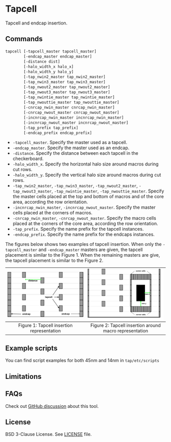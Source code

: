 # Tapcell

Tapcell and endcap insertion.

## Commands

```
tapcell [-tapcell_master tapcell_master]
        [-endcap_master endcap_master]
        [-distance dist]
        [-halo_width_x halo_x]
        [-halo_width_y halo_y]
        [-tap_nwin2_master tap_nwin2_master]
        [-tap_nwin3_master tap_nwin3_master]
        [-tap_nwout2_master tap_nwout2_master]
        [-tap_nwout3_master tap_nwout3_master]
        [-tap_nwintie_master tap_nwintie_master]
        [-tap_nwouttie_master tap_nwouttie_master]
        [-cnrcap_nwin_master cnrcap_nwin_master]
        [-cnrcap_nwout_master cnrcap_nwout_master]
        [-incnrcap_nwin_master incnrcap_nwin_master]
        [-incnrcap_nwout_master incnrcap_nwout_master]
        [-tap_prefix tap_prefix]
        [-endcap_prefix endcap_prefix]
```

- `-tapcell_master`. Specify the master used as a tapcell.
- `-endcap_master`. Specify the master used as an endcap.
- `-distance`. Specify the distance between each tapcell in the checkerboard.
- `-halo_width_x`. Specify the horizontal halo size around macros during cut rows.
- `-halo_width_y`. Specify the vertical halo size around macros during cut rows.
- `-tap_nwin2_master`, `-tap_nwin3_master`, `-tap_nwout2_master`,
`-tap_nwout3_master`, `-tap_nwintie_master`, `-tap_nwouttie_master`.
Specify the master cells placed at the top and bottom of macros and of the core area,
according the row orientation.
- `-incnrcap_nwin_master`, `-incnrcap_nwout_master`. Specify the master cells
placed at the corners of macros.
- `-cnrcap_nwin_master`, `-cnrcap_nwout_master`. Specify the macro cells placed
at the corners of the core area, according the row orientation.
- `-tap_prefix`. Specify the name prefix for the tapcell instances.
- `-endcap_prefix`. Specify the name prefix for the endcaps instances.

The figures below shows two examples of tapcell insertion. When only the 
`-tapcell_master` and `-endcap_master` masters are given, the tapcell placement
is similar to the Figure 1. When the remaining masters are give, the tapcell
placement is similar to the Figure 2.

| <img src="./doc/image/tapcell_example1.png" width=450px> | <img src="./doc/image/tapcell_example2.png" width=450px> |
|:--:|:--:|
| Figure 1: Tapcell insertion representation | Figure 2:  Tapcell insertion around macro representation |

## Example scripts

You can find script examples for both 45nm and 14nm in
`tap/etc/scripts`


## Limitations

## FAQs

Check out [GitHub discussion](https://github.com/The-OpenROAD-Project/OpenROAD/discussions/categories/q-a?discussions_q=category%3AQ%26A+tap+in%3Atitle)
about this tool.

## License

BSD 3-Clause License. See [LICENSE](LICENSE) file.
